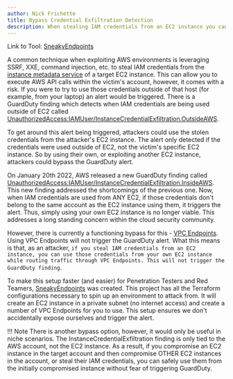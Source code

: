 ```yaml
---
author: Nick Frichette
title: Bypass Credential Exfiltration Detection
description: When stealing IAM credentials from an EC2 instance you can avoid a GuardDuty detection by using VPC Endpoints.
---
```


Link to Tool: [SneakyEndpoints](https://github.com/Frichetten/SneakyEndpoints)

A common technique when exploiting AWS environments is leveraging SSRF, XXE, command injection, etc. to steal IAM credentials from the [instance metadata service](https://hackingthe.cloud/aws/general-knowledge/intro_metadata_service/) of a target EC2 instance. This can allow you to execute AWS API calls within the victim's account, however, it comes with a risk. If you were to try to use those credentials outside of that host (for example, from your laptop) an alert would be triggered. There is a GuardDuty finding which detects when IAM credentials are being used outside of EC2 called [UnauthorizedAccess:IAMUser/InstanceCredentialExfiltration.OutsideAWS](https://docs.aws.amazon.com/guardduty/latest/ug/guardduty_finding-types-iam.html#unauthorizedaccess-iam-instancecredentialexfiltrationoutsideaws).

To get around this alert being triggered, attackers could use the stolen credentials from the attacker's EC2 instance. The alert only detected if the credentials were used outside of EC2, not the victim's specific EC2 instance. So by using their own, or exploiting another EC2 instance, attackers could bypass the GuardDuty alert.

On January 20th 2022, AWS released a new GuardDuty finding called [UnauthorizedAccess:IAMUser/InstanceCredentialExfiltration.InsideAWS](https://docs.aws.amazon.com/guardduty/latest/ug/guardduty_finding-types-iam.html#unauthorizedaccess-iam-instancecredentialexfiltrationinsideaws). This new finding addressed the shortcomings of the previous one. Now, when IAM credentials are used from ANY EC2, if those credentials don't belong to the same account as the EC2 instance using them, it triggers the alert. Thus, simply using your own EC2 instance is no longer viable. This addresses a long standing concern within the cloud security community.

However, there is currently a functioning bypass for this - [VPC Endpoints](https://docs.aws.amazon.com/vpc/latest/privatelink/vpc-endpoints.html). Using VPC Endpoints will not trigger the GuardDuty alert. What this means is that, as an attacker, `if you steal IAM credentials from an EC2 instance, you can use those credentials from your own EC2 instance while routing traffic through VPC Endpoints. This will not trigger the GuardDuty finding`.

To make this setup faster (and easier) for Penetration Testers and Red Teamers, [SneakyEndpoints](https://github.com/Frichetten/SneakyEndpoints) was created. This project has all the Terraform configurations necessary to spin up an environment to attack from. It will create an EC2 instance in a private subnet (no internet access) and create a number of VPC Endpoints for you to use. This setup ensures we don't accidentally expose ourselves and trigger the alert.

!!! Note
    There is another bypass option, however, it would only be useful in niche scenarios. The InstanceCredentialExfiltration finding is only tied to the AWS account, not the EC2 instance. As a result, if you compromise an EC2 instance in the target account and then compromise OTHER EC2 instances in the account, or steal their IAM credentials, you can safely use them from the initially compromised instance without fear of triggering GuardDuty.